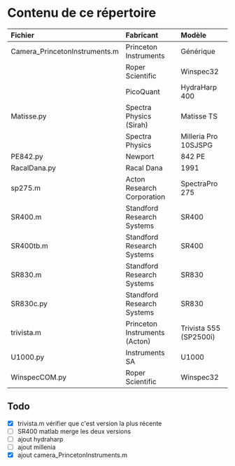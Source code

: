 # Contenu de ce répertoire


|Fichier|Fabricant|Modèle|
|:---------|:----------|:----------|
|Camera_PrincetonInstruments.m|Princeton Instruments|Générique|
||Roper Scientific|Winspec32|
||PicoQuant|HydraHarp 400|
|Matisse.py|Spectra Physics (Sirah)|Matisse TS|
||Spectra Physics|Milleria Pro 10SJSPG|
|PE842.py|Newport|842 PE|
|RacalDana.py|Racal Dana|1991|
|sp275.m|Acton Research Corporation|SpectraPro 275|
|SR400.m|Standford Research Systems|SR400|
|SR400tb.m|Standford Research Systems|SR400|
|SR830.m|Standford Research Systems|SR830|
|SR830c.py|Standford Research Systems|SR830|
|trivista.m|Princeton Instruments (Acton)|Trivista 555 (SP2500i)|
|U1000.py|Instruments SA|U1000|
|WinspecCOM.py|Roper Scientific|Winspec32|

## Todo
- [X] trivista.m vérifier que c'est version la plus récente
- [ ] SR400 matlab merge les deux versions
- [ ] ajout hydraharp
- [ ] ajout millenia
- [X] ajout camera_PrincetonInstruments.m
